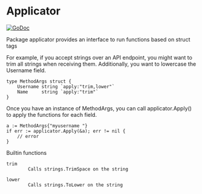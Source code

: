 # Applicator

[![GoDoc](https://godoc.org/github.com/levenlabs/go-applicator?status.svg)](https://godoc.org/github.com/levenlabs/go-applicator)

Package applicator provides an interface to run functions based on struct tags

For example, if you accept strings over an API endpoint, you might want to trim
all strings when receiving them. Additionally, you want to lowercase the
Username field.

    type MethodArgs struct {
        Username string `apply:"trim,lower"`
        Name     string `apply:"trim"`
    }

Once you have an instance of MethodArgs, you can call applicator.Apply() to
apply the functions for each field.

    a := MethodArgs{"myusername "}
    if err := applicator.Apply(&a); err != nil {
        // error
    }

Builtin functions

    trim
            Calls strings.TrimSpace on the string

    lower
            Calls strings.ToLower on the string
